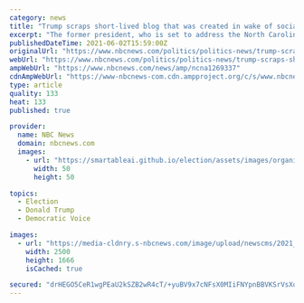 ```yaml
---
category: news
title: "Trump scraps short-lived blog that was created in wake of social media ban"
excerpt: "The former president, who is set to address the North Carolina Republican Party Saturday, wasn't getting much traction with his new outlet."
publishedDateTime: 2021-06-02T15:59:00Z
originalUrl: "https://www.nbcnews.com/politics/politics-news/trump-scraps-short-lived-blog-n1269337"
webUrl: "https://www.nbcnews.com/politics/politics-news/trump-scraps-short-lived-blog-n1269337"
ampWebUrl: "https://www.nbcnews.com/news/amp/ncna1269337"
cdnAmpWebUrl: "https://www-nbcnews-com.cdn.ampproject.org/c/s/www.nbcnews.com/news/amp/ncna1269337"
type: article
quality: 133
heat: 133
published: true

provider:
  name: NBC News
  domain: nbcnews.com
  images:
    - url: "https://smartableai.github.io/election/assets/images/organizations/nbcnews.com-50x50.jpg"
      width: 50
      height: 50

topics:
  - Election
  - Donald Trump
  - Democratic Voice

images:
  - url: "https://media-cldnry.s-nbcnews.com/image/upload/newscms/2021_22/3479666/210602-donald-trump-jm-1138.jpg"
    width: 2500
    height: 1666
    isCached: true

secured: "drHEGO5CeR1wgPEaU2kSZB2wR4cT/+yuBV9x7cNFsX0MIiFNYpnBBVKSrVsXq8lydoo/U3DvHYQwAUrGeQ8bubMDzutakhOJy6+MrLgrvim06LwMJi7zB6YH/TVm/j0z/oxIvzJsiflAOjImrrvkUCWFQ2sMFq3vWwGc8ia3wRRWTP8bJMpX1jAzb9d3eG7GpTaNdS7qPGPXqH7YZHau5sZLV23Q1iXNzIl4MybOcANiuraXwR1qvh3M5QC/kYAzqoFa0RD8ic7mgMTwApY6F8nAaevwfpvvpS+ffcoS2KMnr2xJXtAq4bVCTlc8ZIZgzjEBNtUXysBlTofEIcVOaUZhV8GNsgcDvou1M/Eoblg=;DfQPedoRVLYzoD5IwjkuDw=="
---
```


